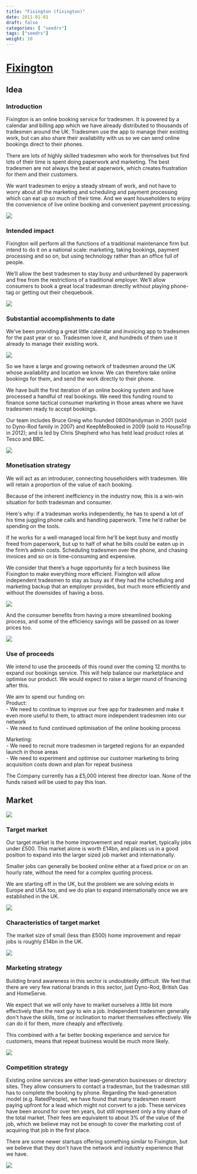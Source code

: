 ```yaml
---
title: "Fixington (fixington)"
date: 2011-01-01
draft: false
categories: [ "seedrs"]
tags: ["seedrs"]
weight: 10
---
```


# [Fixington](https://www.seedrs.com/fixington)

## Idea

### Introduction

Fixington is an online booking service for tradesmen. It is powered by a calendar and billing app which we have already distributed to thousands of tradesmen around the UK. Tradesmen use the app to manage their existing work, but can also share their availability with us so we can send online bookings direct to their phones.

There are lots of highly skilled tradesmen who work for themselves but find lots of their time is spent doing paperwork and marketing. The best tradesmen are not always the best at paperwork, which creates frustration for them and their customers.

We want tradesmen to enjoy a steady stream of work, and not have to worry about all the marketing and scheduling and payment processing which can eat up so much of their time. And we want householders to enjoy the convenience of live online booking and convenient payment processing.

![](/img/seedrs/uploads/startup/section_image/image/8038/157x7zss7cmr1iqtccxcvvpzsbjrq41/Seedrs-3.png?rect=0%2C0%2C497%2C280&w=600&fit=clip&s=b5e7756fd0d2dd564a79a9169923b2ee)

### Intended impact

Fixington will perform all the functions of a traditional maintenance firm but intend to do it on a national scale: marketing, taking bookings, payment processing and so on, but using technology rather than an office full of people.

We’ll allow the best tradesmen to stay busy and unburdened by paperwork and free from the restrictions of a traditional employer. We’ll allow consumers to book a great local tradesman directly without playing phone-tag or getting out their chequebook.

![](/img/seedrs/uploads/startup/section_image/image/8036/5lasap40p9xos0e03v0urmwlhg2dxfb/Screen_Shot_2016-04-27_at_18.52.19.png?rect=0%2C0%2C1904%2C1068&w=600&fit=clip&s=8f5c963c58cd33d2c1934dca9e803cf1)

### Substantial accomplishments to date

We’ve been providing a great little calendar and invoicing app to tradesmen for the past year or so. Tradesmen love it, and hundreds of them use it already to manage their existing work.

![](/img/seedrs/uploads/startup/section_image/image/8068/3dctlqfx23bxsggmlsalduwb5f2h8jw/Screen_Shot_2016-04-27_at_12.27.10.png?rect=0%2C0%2C889%2C653&w=600&fit=clip&s=c1c0003f63ba2ad64e58cd518df94139)

So we have a large and growing network of tradesmen around the UK whose availability and location we know. We can therefore take online bookings for them, and send the work directly to their phone.

We have built the first iteration of an online booking system and have processed a handful of real bookings. We need this funding round to finance some tactical consumer marketing in those areas where we have tradesmen ready to accept bookings.

Our team includes Bruce Greig who founded 0800handyman in 2001 (sold to Dyno-Rod family in 2007) and KeepMeBooked in 2009 (sold to HouseTrip in 2012); and is led by Chris Shepherd who has held lead product roles at Tesco and BBC.

![](/img/seedrs/uploads/startup/section_image/image/8037/hdj0d9ywsca09d77y1iie4mko1gwbgo/Screen_Shot_2016-04-27_at_18.44.06.png?rect=0%2C0%2C1902%2C1066&w=600&fit=clip&s=f387d20c635cc9ac4a9ac4c2bc0ba689)

### Monetisation strategy

We will act as an introducer, connecting householders with tradesmen. We will retain a proportion of the value of each booking.

Because of the inherent inefficiency in the industry now, this is a win-win situation for both tradesman and consumer.

Here's why: if a tradesman works independently, he has to spend a lot of his time juggling phone calls and handling paperwork. Time he'd rather be spending on the tools.

If he works for a well-managed local firm he'll be kept busy and mostly freed from paperwork, but up to half of what he bills could be eaten up in the firm’s admin costs. Scheduling tradesmen over the phone, and chasing invoices and so on is time-consuming and expensive.

We consider that there’s a huge opportunity for a tech business like Fixington to make everything more efficient. Fixington will allow independent tradesmen to stay as busy as if they had the scheduling and marketing backup that an employer provides, but much more efficiently and without the downsides of having a boss.

![](/img/seedrs/uploads/startup/section_image/image/8069/ndwdr9tmtynd6kz44anp0hul9dp5wnu/Screen_Shot_2016-04-27_at_12.28.22.png?rect=0%2C0%2C924%2C558&w=600&fit=clip&s=26ed446757c0e3c82b7b9161ceb3faa7)

And the consumer benefits from having a more streamlined booking process, and some of the efficiency savings will be passed on as lower prices too.

![](/img/seedrs/uploads/startup/section_image/image/8039/1zeb6dc9zetas51my5467rutpxofj5n/Screen_Shot_2016-04-27_at_12.07.42.png?rect=0%2C0%2C1511%2C1190&w=600&fit=clip&s=cfd8537d2d1f22d457c6f86f4f2214a6)

### Use of proceeds

We intend to use the proceeds of this round over the coming 12 months to expand our bookings service. This will help balance our marketplace and optimise our product. We would expect to raise a larger round of financing after this.

We aim to spend our funding on: <br>Product: <br>- We need to continue to improve our free app for tradesmen and make it even more useful to them, to attract more independent tradesmen into our network <br>- We need to fund continued optimisation of the online booking process

Marketing: <br>- We need to recruit more tradesmen in targeted regions for an expanded launch in those areas <br>- We need to experiment and optimise our customer marketing to bring acquisition costs down and plan for repeat business

The Company currently has a £5,000 interest free director loan. None of the funds raised will be used to pay this loan.

## Market

![](/img/seedrs/uploads/startup/section_image/image/8040/baxt4h9ikcndh29s57qdkoekfqi6jnz/Screen_Shot_2016-04-27_at_18.49.25.png?rect=0%2C0%2C2858%2C1610&w=600&fit=clip&s=dd8b380058f1a918dc963bbc027e0c01)

### Target market

Our target market is the home improvement and repair market, typically jobs under £500. This market alone is worth £14bn, and places us in a good position to expand into the larger sized job market and internationally.

Smaller jobs can generally be booked online either at a fixed price or on an hourly rate, without the need for a complex quoting process.

We are starting off in the UK, but the problem we are solving exists in Europe and USA too, and we do plan to expand internationally once we are established in the UK.

![](/img/seedrs/uploads/startup/section_image/image/8042/b9dt7utuwz6rc0ggl4ih20v3zl37h2m/Screen_Shot_2016-04-27_at_12.26.48.png?rect=0%2C0%2C897%2C352&w=600&fit=clip&s=f076e4843a431002129a05c0041bca14)

### Characteristics of target market

The market size of small (less than £500) home improvement and repair jobs is roughly £14bn in the UK.

![](/img/seedrs/uploads/startup/section_image/image/8041/6o8c7p13bxxo43rsxj2h7ubsiemcpk3/Screen_Shot_2016-04-27_at_18.45.20.png?rect=0%2C-9%2C1902%2C1064&w=600&fit=clip&s=ee1d78f5e481eb3be630ce4feac1ab4a)

### Marketing strategy

Building brand awareness in this sector is undoubtedly difficult. We feel that there are very few national brands in this sector, just Dyno-Rod, British Gas and HomeServe.

We expect that we will only have to market ourselves a little bit more effectively than the next guy to win a job. Independent tradesmen generally don't have the skills, time or inclination to market themselves effectively. We can do it for them, more cheaply and effectively.

This combined with a far better booking experience and service for customers, means that repeat business would be much more likely.

![](/img/seedrs/uploads/startup/section_image/image/8043/a543tfmg1lyf8o7oqw7bturjp0bie37/5.5-inch__iPhone_6___-_Screenshot_3.jpg?rect=0%2C220%2C1242%2C1987&w=600&fit=clip&s=3d83ecec2a3afa58f7e051c32d7939e1)

### Competition strategy

Existing online services are either lead-generation businesses or directory sites. They allow consumers to contact a tradesman, but the tradesman still has to complete the booking by phone. Regarding the lead-generation model (e.g. RatedPeople), we have found that many tradesmen resent paying upfront for a lead which might not convert to a job. These services have been around for over ten years, but still represent only a tiny share of the total market. Their fees are equivalent to about 3% of the value of the job, which we believe may not be enough to cover the marketing cost of acquiring that job in the first place.

There are some newer startups offering something similar to Fixington, but we believe that they don't have the network and industry experience that we have.

![](/img/seedrs/uploads/startup/section_image/image/8070/6967mphic7a579ekwes7e2b5hnu65tm/Screen_Shot_2016-04-27_at_12.28.59.png?rect=0%2C0%2C890%2C556&w=600&fit=clip&s=ce7539b53314e54b288323eb0833b5ac)

